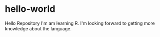 # hello-world
Hello Repository
I'm am learning R.  I'm looking forward to getting more knowledge about the language.
